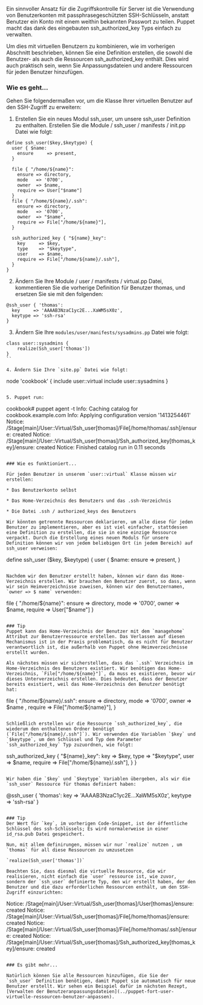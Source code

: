 Ein sinnvoller Ansatz für die Zugriffskontrolle für Server ist die Verwendung von Benutzerkonten mit passphrasegeschützten SSH-Schlüsseln, anstatt Benutzer ein Konto mit einem weithin bekannten Passwort zu teilen. Puppet macht das dank des eingebauten ssh_authorized_key Typs einfach zu verwalten.

Um dies mit virtuellen Benutzern zu kombinieren, wie im vorherigen Abschnitt beschrieben, können Sie eine Definition erstellen, die sowohl die Benutzer- als auch die Ressourcen ssh_authorized_key enthält. Dies wird auch praktisch sein, wenn Sie Anpassungsdateien und andere Ressourcen für jeden Benutzer hinzufügen.

### Wie es geht...

Gehen Sie folgendermaßen vor, um die Klasse Ihrer virtuellen Benutzer auf den SSH-Zugriff zu erweitern:

1. Erstellen Sie ein neues Modul ssh_user, um unsere ssh_user Definition zu enthalten. Erstellen Sie die Module / ssh_user / manifests / init.pp Datei wie folgt:

```
define ssh_user($key,$keytype) {
  user { $name:
    ensure     => present,
  }

  file { "/home/${name}":
    ensure => directory,
    mode   => '0700',
    owner  => $name,
    require => User["$name"]
  }
  file { "/home/${name}/.ssh":
    ensure => directory,
    mode   => '0700',
    owner  => "$name",
    require => File["/home/${name}"],
  }

  ssh_authorized_key { "${name}_key":
    key     => $key,
    type    => "$keytype",
    user    => $name,
    require => File["/home/${name}/.ssh"],
  }
}
```

2. Ändern Sie Ihre Module / user / manifests / virtual.pp Datei, kommentieren Sie die vorherige Definition für Benutzer thomas, und ersetzen Sie sie mit den folgenden:

```
@ssh_user { 'thomas':
  key     => 'AAAAB3NzaC1yc2E...XaWM5sX0z',
  keytype => 'ssh-rsa'
}
```

3. Ändern Sie Ihre `modules/user/manifests/sysadmins.pp` Datei wie folgt:

```
class user::sysadmins {
    realize(Ssh_user['thomas'])
}
``

4. Ändern Sie Ihre `site.pp` Datei wie folgt:

```
node 'cookbook' {
  include user::virtual
  include user::sysadmins
}
```

5. Puppet run:

```
cookbook# puppet agent -t
Info: Caching catalog for cookbook.example.com
Info: Applying configuration version '1413254461'
Notice: /Stage[main]/User::Virtual/Ssh_user[thomas]/File[/home/thomas/.ssh]/ensure: created
Notice: /Stage[main]/User::Virtual/Ssh_user[thomas]/Ssh_authorized_key[thomas_key]/ensure: created
Notice: Finished catalog run in 0.11 seconds
```

### Wie es funktioniert...

Für jeden Benutzer in unserem `user::virtual` Klasse müssen wir erstellen:

* Das Benutzerkonto selbst

* Das Home-Verzeichnis des Benutzers und das .ssh-Verzeichnis

* Die Datei .ssh / authorized_keys des Benutzers

Wir könnten getrennte Ressourcen deklarieren, um alle diese für jeden Benutzer zu implementieren, aber es ist viel einfacher, stattdessen eine Definition zu erstellen, die sie in eine einzige Ressource verpackt. Durch die Erstellung eines neuen Moduls für unsere Definition können wir von jedem beliebigen Ort (in jedem Bereich) auf ssh_user verweisen:

```
define ssh_user ($key, $keytype) { 
  user { $name:
    ensure     => present,
  }
```

Nachdem wir den Benutzer erstellt haben, können wir dann das Home-Verzeichnis erstellen. Wir brauchen den Benutzer zuerst, so dass, wenn wir sein Heimverzeichnisse zuweisen, können wir den Benutzernamen, `owner => $ name` verwenden:

```
  file { "/home/${name}":
    ensure => directory,
    mode => '0700',
    owner => $name,
    require => User["$name"]
  }
```

### Tip
Puppet kann das Home-Verzeichnis der Benutzer mit dem `managehome` Attribut zur Benutzerressource erstellen. Das Verlassen auf diesen Mechanismus ist in der Praxis problematisch, da es nicht für Benutzer verantwortlich ist, die außerhalb von Puppet ohne Heimverzeichnisse erstellt wurden.

Als nächstes müssen wir sicherstellen, dass das `.ssh` Verzeichnis im Home-Verzeichnis des Benutzers existiert. Wir benötigen das Home-Verzeichnis, `File["/home/${name}"]`, da muss es existieren, bevor wir dieses Unterverzeichnis erstellen. Dies bedeutet, dass der Benutzer bereits existiert, weil das Home-Verzeichnis den Benutzer benötigt hat:

```
  file { "/home/${name}/.ssh":
    ensure => directory,
    mode   => '0700',
    owner  => $name ,
    require => File["/home/${name}"],
  }
```

Schließlich erstellen wir die Ressource `ssh_authorized_key`, die wiederum den enthaltenen Ordner benötigt (`File["/home/${name}/.ssh"]`). Wir verwenden die Variablen `$key` und `$keytype`, um den Schlüssel und Typ dem Parameter `ssh_authorized_key` Typ zuzuordnen, wie folgt:

```
  ssh_authorized_key { "${name}_key":
    key     => $key,
    type    => "$keytype",
    user    => $name,
    require => File["/home/${name}/.ssh"],
  }
}
```

Wir haben die `$key` und `$keytype` Variablen übergeben, als wir die `ssh_user` Ressource für thomas definiert haben:

```
@ssh_user { 'thomas':
  key => 'AAAAB3NzaC1yc2E...XaWM5sX0z',
  keytype => 'ssh-rsa'
}
```

### Tip
Der Wert für `key`, im vorherigen Code-Snippet, ist der öffentliche Schlüssel des ssh-Schlüssels; Es wird normalerweise in einer id_rsa.pub Datei gespeichert.

Nun, mit allem definirungen, müssen wir nur `realize` nutzen , um `thomas` für all diese Ressourcen zu umzusetzen

`realize(Ssh_user['thomas'])`

Beachten Sie, dass diesmal die virtuelle Ressource, die wir realisieren, nicht einfach die `user` ressource ist, wie zuvor, sondern der `ssh_user` definierte Typ, den wir erstellt haben, der den Benutzer und die dazu erforderlichen Ressourcen enthält, um den SSH-Zugriff einzurichten:

```
Notice: /Stage[main]/User::Virtual/Ssh_user[thomas]/User[thomas]/ensure: created
Notice: /Stage[main]/User::Virtual/Ssh_user[thomas]/File[/home/thomas]/ensure: created
Notice: /Stage[main]/User::Virtual/Ssh_user[thomas]/File[/home/thomas/.ssh]/ensure: created
Notice: /Stage[main]/User::Virtual/Ssh_user[thomas]/Ssh_authorized_key[thomas_key]/ensure: created
```

### Es gibt mehr...

Natürlich können Sie alle Ressourcen hinzufügen, die Sie der `ssh_user` Definition benötigen, damit Puppet sie automatisch für neue Benutzer erstellt. Wir sehen ein Beispiel dafür im nächsten Rezept, [Verwalten der Benutzeranpassungsdateien](../puppet-fort-user-virtuelle-ressourcen-benutzer-anpassen).